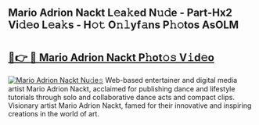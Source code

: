 ## Mario Adrion Nackt L𝚎a𝚔ed N𝚞𝚍e - Part-Hx2 Vi𝚍𝚎o L𝚎a𝚔s - H𝚘𝚝 O𝚗𝚕yf𝚊ns P𝚑𝚘tos AsOLM

# <h2><a href="http://kf41w8l.oniu.top/?m=Mario+Adrion+Nackt">🔗👉 🔴 Mario Adrion Nackt P𝚑ot𝚘𝚜 V𝚒d𝚎o</a></h2>

[![Mario Adrion Nackt Nu𝚍e𝚜](https://i.imgur.com/0qMVB7G.gif)](http://kf41w8l.oniu.top/?m=Mario+Adrion+Nackt)
Web-based entertainer and digital media artist Mario Adrion Nackt, acclaimed for publishing dance and lifestyle tutorials through solo and collaborative dance acts and compact clips. Visionary artist Mario Adrion Nackt, famed for their innovative and inspiring creations in the world of art.  
